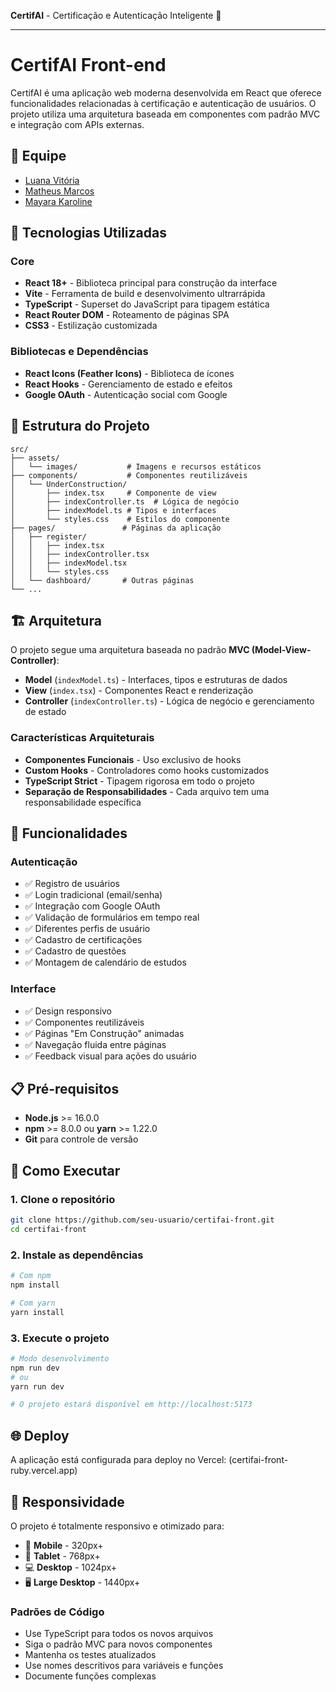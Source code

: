 **CertifAI** - Certificação e Autenticação Inteligente 🚀

---

# CertifAI Front-end

CertifAI é uma aplicação web moderna desenvolvida em React que oferece funcionalidades relacionadas à certificação e autenticação de usuários. O projeto utiliza uma arquitetura baseada em componentes com padrão MVC e integração com APIs externas.

## 👥 Equipe

- [Luana Vitória](https://github.com/LuBrito371)
- [Matheus Marcos](https://github.com/Matheusxr77)
- [Mayara Karoline](https://github.com/mayeufraferreira)

## 🚀 Tecnologias Utilizadas

### Core
- **React 18+** - Biblioteca principal para construção da interface
- **Vite** - Ferramenta de build e desenvolvimento ultrarrápida
- **TypeScript** - Superset do JavaScript para tipagem estática
- **React Router DOM** - Roteamento de páginas SPA
- **CSS3** - Estilização customizada

### Bibliotecas e Dependências
- **React Icons (Feather Icons)** - Biblioteca de ícones
- **React Hooks** - Gerenciamento de estado e efeitos
- **Google OAuth** - Autenticação social com Google

## 📁 Estrutura do Projeto

```
src/
├── assets/
│   └── images/           # Imagens e recursos estáticos
├── components/           # Componentes reutilizáveis
│   └── UnderConstruction/
│       ├── index.tsx     # Componente de view
│       ├── indexController.ts  # Lógica de negócio
│       ├── indexModel.ts # Tipos e interfaces
│       └── styles.css    # Estilos do componente
├── pages/               # Páginas da aplicação
│   ├── register/
│   │   ├── index.tsx
│   │   ├── indexController.tsx
│   │   ├── indexModel.tsx
│   │   └── styles.css
│   └── dashboard/       # Outras páginas
└── ...
```

## 🏗️ Arquitetura

O projeto segue uma arquitetura baseada no padrão **MVC (Model-View-Controller)**:

- **Model** (`indexModel.ts`) - Interfaces, tipos e estruturas de dados
- **View** (`index.tsx`) - Componentes React e renderização
- **Controller** (`indexController.ts`) - Lógica de negócio e gerenciamento de estado

### Características Arquiteturais
- **Componentes Funcionais** - Uso exclusivo de hooks
- **Custom Hooks** - Controladores como hooks customizados
- **TypeScript Strict** - Tipagem rigorosa em todo o projeto
- **Separação de Responsabilidades** - Cada arquivo tem uma responsabilidade específica

## 🔧 Funcionalidades

### Autenticação
- ✅ Registro de usuários
- ✅ Login tradicional (email/senha)
- ✅ Integração com Google OAuth
- ✅ Validação de formulários em tempo real
- ✅ Diferentes perfis de usuário
- ✅ Cadastro de certificações
- ✅ Cadastro de questões
- ✅ Montagem de calendário de estudos

### Interface
- ✅ Design responsivo
- ✅ Componentes reutilizáveis
- ✅ Páginas "Em Construção" animadas
- ✅ Navegação fluida entre páginas
- ✅ Feedback visual para ações do usuário

## 📋 Pré-requisitos

- **Node.js** >= 16.0.0
- **npm** >= 8.0.0 ou **yarn** >= 1.22.0
- **Git** para controle de versão

## 🚀 Como Executar

### 1. Clone o repositório
```bash
git clone https://github.com/seu-usuario/certifai-front.git
cd certifai-front
```

### 2. Instale as dependências
```bash
# Com npm
npm install

# Com yarn
yarn install
```

### 3. Execute o projeto
```bash
# Modo desenvolvimento
npm run dev
# ou
yarn run dev

# O projeto estará disponível em http://localhost:5173
```

## 🌐 Deploy

A aplicação está configurada para deploy no Vercel: (certifai-front-ruby.vercel.app)

## 📱 Responsividade

O projeto é totalmente responsivo e otimizado para:
- 📱 **Mobile** - 320px+
- 📱 **Tablet** - 768px+
- 💻 **Desktop** - 1024px+
- 🖥️ **Large Desktop** - 1440px+

### Padrões de Código
- Use TypeScript para todos os novos arquivos
- Siga o padrão MVC para novos componentes
- Mantenha os testes atualizados
- Use nomes descritivos para variáveis e funções
- Documente funções complexas
